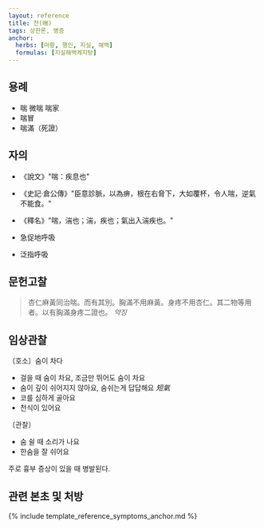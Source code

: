 ```yaml
---
layout: reference
title: 천(喘)
tags: 상한론, 병증
anchor:
  herbs: [마황, 행인, 지실, 해백]
  formulas: [지실해백계지탕]
---
```



## 용례

* 喘 微喘 喘家
* 喘冒
* 喘滿（死證）

## 자의

* 《說文》"喘：疾息也"
* 《史記·倉公傳》"臣意診脈，以為痹，根在右脅下，大如覆杯，令人喘，逆氣不能食。"
* 《釋名》"喘，湍也；湍，疾也；氣出入湍疾也。"

* 急促地呼吸
* 泛指呼吸


## 문헌고찰

> 杏仁麻黃同治喘。而有其別。胸滿不用麻黃。身疼不用杏仁。其二物等用者。以有胸滿身疼二證也。 _약징_

## 임상관찰

〔호소〕숨이 차다

* 걸을 때 숨이 차요, 조금만 뛰어도 숨이 차요
* 숨이 깊이 쉬어지지 않아요, 숨쉬는게 답답해요 _短氣_
* 코를 심하게 골아요
* 천식이 있어요

〔관찰〕

* 숨 쉴 때 소리가 나요
* 한숨을 잘 쉬어요

주로 흉부 증상이 있을 때 병발된다.


## 관련 본초 및 처방


{% include template_reference_symptoms_anchor.md %}
